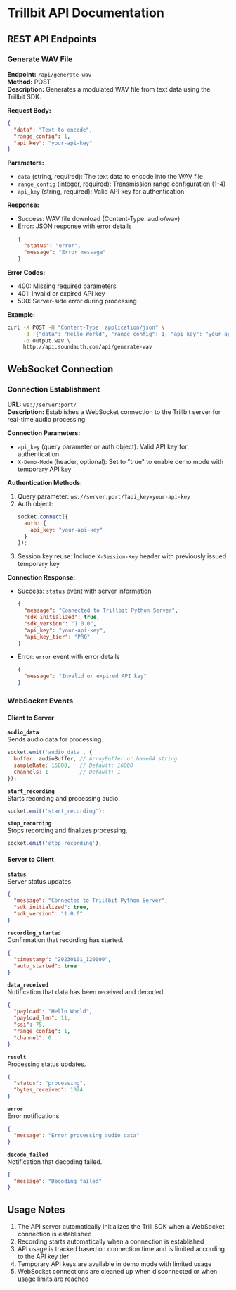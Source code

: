 # Trillbit API Documentation

## REST API Endpoints

### Generate WAV File
**Endpoint:** `/api/generate-wav`  
**Method:** POST  
**Description:** Generates a modulated WAV file from text data using the Trillbit SDK.

**Request Body:**
```json
{
  "data": "Text to encode",
  "range_config": 1,
  "api_key": "your-api-key"
}
```

**Parameters:**
- `data` (string, required): The text data to encode into the WAV file
- `range_config` (integer, required): Transmission range configuration (1-4)
- `api_key` (string, required): Valid API key for authentication

**Response:**
- Success: WAV file download (Content-Type: audio/wav)
- Error: JSON response with error details
  ```json
  {
    "status": "error",
    "message": "Error message"
  }
  ```

**Error Codes:**
- 400: Missing required parameters
- 401: Invalid or expired API key
- 500: Server-side error during processing

**Example:**
```bash
curl -X POST -H "Content-Type: application/json" \
     -d '{"data": "Hello World", "range_config": 1, "api_key": "your-api-key"}' \
     -o output.wav \
     http://api.soundauth.com/api/generate-wav
```
## WebSocket Connection

### Connection Establishment

**URL:** `ws://server:port/`  
**Description:** Establishes a WebSocket connection to the Trillbit server for real-time audio processing.

**Connection Parameters:**
- `api_key` (query parameter or auth object): Valid API key for authentication
- `X-Demo-Mode` (header, optional): Set to "true" to enable demo mode with temporary API key

**Authentication Methods:**
1. Query parameter: `ws://server:port/?api_key=your-api-key`
2. Auth object:
   ```javascript
   socket.connect({
     auth: {
       api_key: "your-api-key"
     }
   });
   ```
3. Session key reuse: Include `X-Session-Key` header with previously issued temporary key

**Connection Response:**
- Success: `status` event with server information
  ```json
  {
    "message": "Connected to Trillbit Python Server",
    "sdk_initialized": true,
    "sdk_version": "1.0.0",
    "api_key": "your-api-key",
    "api_key_tier": "PRO"
  }
  ```
- Error: `error` event with error details
  ```json
  {
    "message": "Invalid or expired API key"
  }
  ```

### WebSocket Events

#### Client to Server

**`audio_data`**  
Sends audio data for processing.
```javascript
socket.emit('audio_data', {
  buffer: audioBuffer, // ArrayBuffer or base64 string
  sampleRate: 16000,   // Default: 16000
  channels: 1          // Default: 1
});
```

**`start_recording`**  
Starts recording and processing audio.
```javascript
socket.emit('start_recording');
```

**`stop_recording`**  
Stops recording and finalizes processing.
```javascript
socket.emit('stop_recording');
```

#### Server to Client

**`status`**  
Server status updates.
```json
{
  "message": "Connected to Trillbit Python Server",
  "sdk_initialized": true,
  "sdk_version": "1.0.0"
}
```

**`recording_started`**  
Confirmation that recording has started.
```json
{
  "timestamp": "20230101_120000",
  "auto_started": true
}
```

**`data_received`**  
Notification that data has been received and decoded.
```json
{
  "payload": "Hello World",
  "payload_len": 11,
  "ssi": 75,
  "range_config": 1,
  "channel": 0
}
```

**`result`**  
Processing status updates.
```json
{
  "status": "processing",
  "bytes_received": 1024
}
```

**`error`**  
Error notifications.
```json
{
  "message": "Error processing audio data"
}
```

**`decode_failed`**  
Notification that decoding failed.
```json
{
  "message": "Decoding failed"
}
```

## Usage Notes

1. The API server automatically initializes the Trill SDK when a WebSocket connection is established
2. Recording starts automatically when a connection is established
3. API usage is tracked based on connection time and is limited according to the API key tier
4. Temporary API keys are available in demo mode with limited usage
5. WebSocket connections are cleaned up when disconnected or when usage limits are reached 